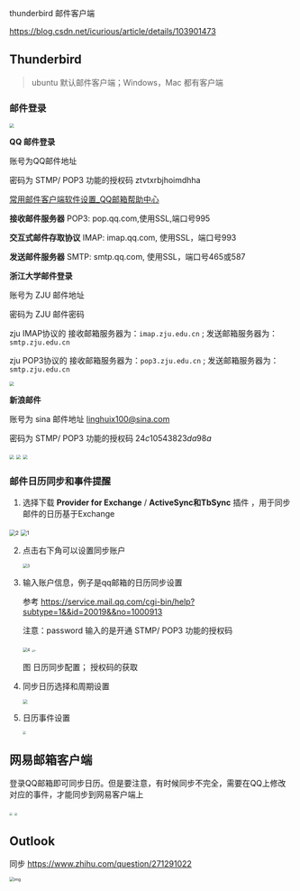 thunderbird 邮件客户端

https://blog.csdn.net/icurious/article/details/103901473



## Thunderbird

> ubuntu 默认邮件客户端；Windows，Mac 都有客户端

### 邮件登录

<img src="%E9%82%AE%E4%BB%B6%E6%97%A5%E5%8E%86%E5%90%8C%E6%AD%A5%E8%AE%BE%E7%BD%AE.assets/image-20220302170249431.png" style="zoom:50%;" /> 



**QQ 邮件登录** 

账号为QQ邮件地址

密码为 STMP/ POP3 功能的授权码  ztvtxrbjhoimdhha

[常用邮件客户端软件设置_QQ邮箱帮助中心](https://service.mail.qq.com/cgi-bin/help?subtype=1&&id=28&&no=371) 

**接收邮件服务器** POP3: pop.qq.com,使用SSL,端口号995 

**交互式邮件存取协议** IMAP: imap.qq.com, 使用SSL，端口号993

**发送邮件服务器** SMTP: smtp.qq.com, 使用SSL，端口号465或587

   





**浙江大学邮件登录**

账号为 ZJU 邮件地址

密码为 ZJU 邮件密码

zju  IMAP协议的 接收邮箱服务器为：`imap.zju.edu.cn`  ; 发送邮箱服务器为：`smtp.zju.edu.cn` 

zju  POP3协议的 接收邮箱服务器为：`pop3.zju.edu.cn` ; 发送邮箱服务器为：`smtp.zju.edu.cn` 

<img src="%E9%82%AE%E4%BB%B6%E6%97%A5%E5%8E%86%E5%90%8C%E6%AD%A5%E8%AE%BE%E7%BD%AE.assets/image-20220303213636815.png" style="zoom: 50%;" />  





**新浪邮件** 

账号为 sina 邮件地址   linghuix100@sina.com

密码为 STMP/ POP3 功能的授权码  $24c10543823da98a$ 

<img src="%E9%82%AE%E4%BB%B6%E6%97%A5%E5%8E%86%E5%90%8C%E6%AD%A5%E8%AE%BE%E7%BD%AE.assets/image-20240609214052902.png" style="zoom:50%;" />

<img src="%E9%82%AE%E4%BB%B6%E6%97%A5%E5%8E%86%E5%90%8C%E6%AD%A5%E8%AE%BE%E7%BD%AE.assets/image-20220302171325771.png" style="zoom:50%;" />  

<img src="%E9%82%AE%E4%BB%B6%E6%97%A5%E5%8E%86%E5%90%8C%E6%AD%A5%E8%AE%BE%E7%BD%AE.assets/image-20220302185745038.png" style="zoom: 50%;" />



### 邮件日历同步和事件提醒

1. 选择下载 **Provider for Exchange** / **ActiveSync和TbSync** 插件 ，用于同步邮件的日历基于Exchange

<img src="邮件日历同步设置.assets/2.png" alt="2" style="zoom:67%;" /> <img src="邮件日历同步设置.assets/1.png" alt="1" style="zoom:67%;" />



2. 点击右下角可以设置同步账户

   <img src="邮件日历同步设置.assets/3.png" alt="3" style="zoom: 50%;" /> 

    

3. 输入账户信息，例子是qq邮箱的日历同步设置

   参考 https://service.mail.qq.com/cgi-bin/help?subtype=1&&id=20019&&no=1000913

   注意：password 输入的是开通 STMP/ POP3 功能的授权码

   <img src="邮件日历同步设置.assets/4.png" alt="4" style="zoom: 50%;" />     <img src="邮件日历同步设置.assets/5.png" alt="5" style="zoom: 25%;" />

   图 日历同步配置； 授权码的获取

4. 同步日历选择和周期设置

   <img src="%E9%82%AE%E4%BB%B6%E6%97%A5%E5%8E%86%E5%90%8C%E6%AD%A5%E8%AE%BE%E7%BD%AE.assets/image-20220302165957116.png" style="zoom: 50%;" />  

5. 日历事件设置

   <img src="%E9%82%AE%E4%BB%B6%E6%97%A5%E5%8E%86%E5%90%8C%E6%AD%A5%E8%AE%BE%E7%BD%AE.assets/image-20220302170109238.png" style="zoom: 33%;" /> 



## 网易邮箱客户端



登录QQ邮箱即可同步日历。但是要注意，有时候同步不完全，需要在QQ上修改对应的事件，才能同步到网易客户端上





<img src="%E9%82%AE%E4%BB%B6%E6%97%A5%E5%8E%86%E5%90%8C%E6%AD%A5%E8%AE%BE%E7%BD%AE.assets/image-20221024114116055.png" style="zoom: 33%;" /> 

<img src="%E9%82%AE%E4%BB%B6%E6%97%A5%E5%8E%86%E5%90%8C%E6%AD%A5%E8%AE%BE%E7%BD%AE.assets/image-20221024125133412.png" style="zoom: 33%;" /> 



## Outlook 

同步 https://www.zhihu.com/question/271291022



<img src="%E9%82%AE%E4%BB%B6%E6%97%A5%E5%8E%86%E5%90%8C%E6%AD%A5%E8%AE%BE%E7%BD%AE.assets/v2-233a69106aef3296461735497458ac88_1440w.webp" alt="img" style="zoom:50%;" /> 